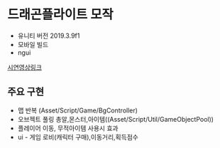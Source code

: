 # 드래곤플라이트 모작
- 유니티 버전 2019.3.9f1
- 모바일 빌드
- ngui  

[시연영상링크](https://youtube.com/shorts/8o2iAKZZnEA?feature=share)

## 주요 구현

- 맵 반복 (Asset/Script/Game/BgController)
- 오브젝트 풀링 총알,몬스터,아이템((Asset/Script/Util/GameObjectPool))
- 플레이어 이동, 무적아이템 사용시 효과
- ui - 게임 로비(캐릭터 구매),이동거리,획득점수
